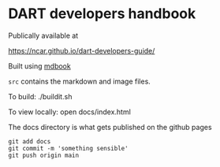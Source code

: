 # DART developers handbook

Publically available at

https://ncar.github.io/dart-developers-guide/

Built using [mdbook](https://github.com/rust-lang/mdBook)

`src` contains the markdown and image files.

To build:
./buildit.sh


To view locally:
open docs/index.html 

The docs directory is what gets published on the github pages

```
git add docs
git commit -m 'something sensible'
git push origin main
```

